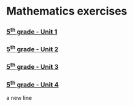 # Mathematics exercises 

### [5<sup>th</sup> grade - Unit 1](5th-grade/unit1.md)
### [5<sup>th</sup> grade - Unit 2](5th-grade/unit2.md)
### [5<sup>th</sup> grade - Unit 3](5th-grade/unit3.md)
### [5<sup>th</sup> grade - Unit 4](5th-grade/unit4.md)


a new line